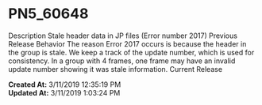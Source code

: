 # PN5_60648

Description Stale header data in JP files (Error number 2017) Previous Release Behavior The reason Error 2017 occurs is because the header in the group is stale. We keep a track of the update number, which is used for consistency. In a group with 4 frames, one frame may have an invalid update number showing it was stale information. Current Release   

**Created At:** 3/11/2019 12:35:19 PM  
**Updated At:** 3/11/2019 1:03:24 PM  

